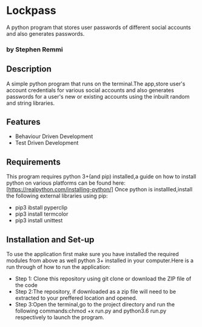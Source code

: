 # Lockpass
A python program that stores user passwords of different social accounts and also generates passwords.

### by Stephen Remmi

## Description
A simple python program that runs on the terminal.The app,store user's account credentials for various social accounts and also generates passwords for a user's new or existing accounts using the inbuilt random and string libraries.

## Features
+ Behaviour Driven Development
+ Test Driven Development

## Requirements
This program requires python 3+(and pip) installed,a guide on how to install python on various platforms can be found here:[https://realpython.com/installing-python/]
Once python is installled,install the following external libraries using pip:
+ pip3 ibstall pyperclip
+ pip3 install termcolor
+ pip3 install unittest

## Installation and Set-up
To use the application first make sure you have installed the required modules from above as well python 3+ installed in your computer.Here is a run through of how to run the application:
+ Step 1: Clone this repository using git clone or download the ZIP file of the code
+ Step 2:The repository, if downloaded as a zip file will need to be extracted to your preffered location and opened.
+ Step 3:Open the terminal,go to the project directory and run the following commands:chmod +x run.py and python3.6 run.py respectively to launch the program.
